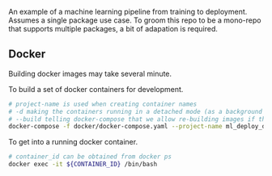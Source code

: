 An example of a machine learning pipeline from training to deployment. Assumes a single package use case. To groom this repo to be a mono-repo that supports multiple packages, a bit of adapation is required.

## Docker
Building docker images may take several minute.

To build a set of docker containers for development.
```bash
# project-name is used when creating container names
# -d making the containers running in a detached mode (as a background process)
# --build telling docker-compose that we allow re-building images if there are existing ones.
docker-compose -f docker/docker-compose.yaml --project-name ml_deploy_demo up --build -d
```

To get into a running docker container.
```bash
# container_id can be obtained from docker ps
docker exec -it ${CONTAINER_ID} /bin/bash
```
